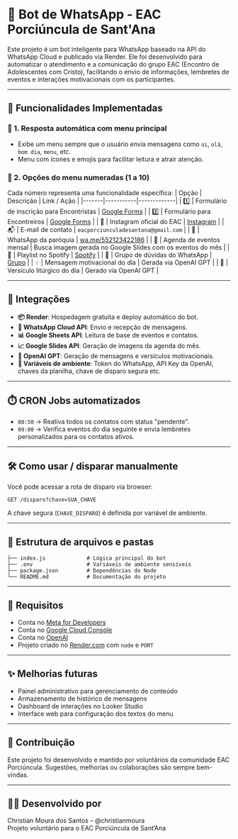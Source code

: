 
# 🤖 Bot de WhatsApp - EAC Porciúncula de Sant'Ana

Este projeto é um bot inteligente para WhatsApp baseado na API do WhatsApp Cloud e publicado via Render. Ele foi desenvolvido para automatizar o atendimento e a comunicação do grupo EAC (Encontro de Adolescentes com Cristo), facilitando o envio de informações, lembretes de eventos e interações motivacionais com os participantes.

---

## 🚀 Funcionalidades Implementadas

### 🔹 1. Resposta automática com menu principal
- Exibe um menu sempre que o usuário envia mensagens como `oi`, `olá`, `bom dia`, `menu`, etc.
- Menu com ícones e emojis para facilitar leitura e atrair atenção.

### 🔹 2. Opções do menu numeradas (1 a 10)
Cada número representa uma funcionalidade específica:
| Opção | Descrição | Link / Ação |
|-------|-----------|-------------|
| 1️⃣ | Formulário de inscrição para Encontristas | [Google Forms](https://docs.google.com/forms/d/e/1FAIpQLScrESiqWcBsnqMXGwiOOojIeU6ryhuWwZkL1kMr0QIeosgg5w/viewform?usp=preview) |
| 2️⃣ | Formulário para Encontreiros | [Google Forms](https://forms.gle/VzqYTs9yvnACiCew6) |
| 📸 | Instagram oficial do EAC | [Instagram](https://instagram.com/eacporciuncula) |
| 📬 | E-mail de contato | `eacporciunculadesantana@gmail.com` |
| 📱 | WhatsApp da paróquia | [wa.me/552123422186](https://wa.me/552123422186) |
| 📅 | Agenda de eventos mensal | Busca imagem gerada no Google Slides com os eventos do mês |
| 🎵 | Playlist no Spotify | [Spotify](https://open.spotify.com/playlist/0JquaFjl5u9GrvSgML4S0R) |
| 💬 | Grupo de dúvidas do WhatsApp | [Grupo](https://chat.whatsapp.com/Ls0dE394bED4fp7AEQLKyu) |
| 💡 | Mensagem motivacional do dia | Gerada via OpenAI GPT |
| 📖 | Versículo litúrgico do dia | Gerado via OpenAI GPT |

---

## 🧠 Integrações

- **📦 Render**: Hospedagem gratuita e deploy automático do bot.
- **📨 WhatsApp Cloud API**: Envio e recepção de mensagens.
- **📊 Google Sheets API**: Leitura de base de eventos e contatos.
- **📈 Google Slides API**: Geração de imagens da agenda do mês.
- **🧠 OpenAI GPT**: Geração de mensagens e versículos motivacionais.
- **🔐 Variáveis de ambiente**: Token do WhatsApp, API Key da OpenAI, chaves da planilha, chave de disparo segura etc.

---

## ⏱️ CRON Jobs automatizados

- `08:50` → Reativa todos os contatos com status "pendente".
- `09:00` → Verifica eventos do dia seguinte e envia lembretes personalizados para os contatos ativos.

---

## 🛠 Como usar / disparar manualmente

Você pode acessar a rota de disparo via browser:

```
GET /disparo?chave=SUA_CHAVE
```

A chave segura (`CHAVE_DISPARO`) é definida por variável de ambiente.

---

## 📁 Estrutura de arquivos e pastas

```
├── index.js             # Lógica principal do bot
├── .env                 # Variáveis de ambiente sensíveis
├── package.json         # Dependências do Node
└── README.md            # Documentação do projeto
```

---

## 📌 Requisitos

- Conta no [Meta for Developers](https://developers.facebook.com/)
- Conta no [Google Cloud Console](https://console.cloud.google.com/)
- Conta no [OpenAI](https://platform.openai.com/)
- Projeto criado no [Render.com](https://render.com/) com `node` e `PORT`

---

## ✨ Melhorias futuras

- Painel administrativo para gerenciamento de conteúdo
- Armazenamento de histórico de mensagens
- Dashboard de interações no Looker Studio
- Interface web para configuração dos textos do menu

---

## 🙌 Contribuição

Este projeto foi desenvolvido e mantido por voluntários da comunidade EAC Porciúncula. Sugestões, melhorias ou colaborações são sempre bem-vindas.

---

## 🧑‍💻 Desenvolvido por

Christian Moura dos Santos – @christianmoura  
Projeto voluntário para o EAC Porciúncula de Sant’Ana
